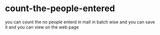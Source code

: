 # count-the-people-entered
you can count the no people enterd in mall in batch wise and you can save it and you can view on the web page
